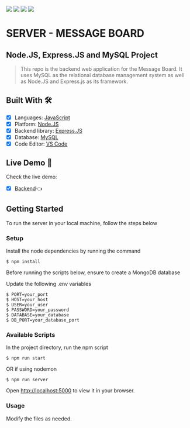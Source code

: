 ![](https://img.shields.io/badge/Node.JS-%23339933)
![](https://img.shields.io/badge/MySQL-%234479A1)
![](https://img.shields.io/badge/Express.JS-%23339933)
![](https://img.shields.io/badge/Railway-%230B0D0E)

# SERVER - MESSAGE BOARD

## Node.JS, Express.JS and MySQL Project

> This repo is the backend web application for the Message Board.
It uses MySQL as the relational database management system as well as Node.JS and Express.js as its framework.

## Built With 🛠️

- [x] Languages: [JavaScript](https://www.javascript.com/)
- [x] Platform: [Node.JS](https://nodejs.org/en/)
- [x] Backend library: [Express.JS](https://expressjs.com/)
- [x] Database: [MySQL](https://www.mysql.com/)
- [x] Code Editor: [VS Code](https://code.visualstudio.com/)

## Live Demo 🔗

Check the live demo:
- [x] [Backend](https://message-board-server.up.railway.app/)👈

## Getting Started

To run the server in your local machine, follow the steps below

### Setup

Install the node dependencies by running the command

```
$ npm install
```

Before running the scripts below, ensure to create a MongoDB database

Update the following .env variables
```
$ PORT=your_port
$ HOST=your_host
$ USER=your_user
$ PASSWORD=your_password
$ DATABASE=your_database
$ DB_PORT=your_database_port
```

### Available Scripts

In the project directory, run the npm script

```
$ npm run start
```

OR if using nodemon

```
$ npm run server
```

Open [http://localhost:5000](http://localhost:5000) to view it in your browser.

### Usage

Modify the files as needed.


